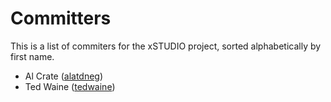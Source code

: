 # Committers

This is a list of commiters for the xSTUDIO project, sorted alphabetically by first name. 

* Al Crate ([alatdneg](https://github.com/alatdneg))
* Ted Waine ([tedwaine](https://github.com/tedwaine))